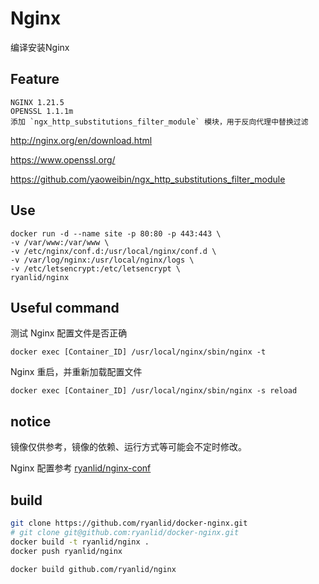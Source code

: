 # Nginx

编译安装Nginx

## Feature

```
NGINX 1.21.5
OPENSSL 1.1.1m
添加 `ngx_http_substitutions_filter_module` 模块，用于反向代理中替换过滤
```

http://nginx.org/en/download.html

https://www.openssl.org/

https://github.com/yaoweibin/ngx_http_substitutions_filter_module

## Use

```
docker run -d --name site -p 80:80 -p 443:443 \
-v /var/www:/var/www \
-v /etc/nginx/conf.d:/usr/local/nginx/conf.d \
-v /var/log/nginx:/usr/local/nginx/logs \
-v /etc/letsencrypt:/etc/letsencrypt \
ryanlid/nginx
```

## Useful command

测试 Nginx 配置文件是否正确

```
docker exec [Container_ID] /usr/local/nginx/sbin/nginx -t
```

Nginx 重启，并重新加载配置文件

```
docker exec [Container_ID] /usr/local/nginx/sbin/nginx -s reload
```

## notice

镜像仅供参考，镜像的依赖、运行方式等可能会不定时修改。

Nginx 配置参考 [ryanlid/nginx-conf](https://github.com/ryanlid/nginx-conf)

## build

```sh
git clone https://github.com/ryanlid/docker-nginx.git
# git clone git@github.com:ryanlid/docker-nginx.git
docker build -t ryanlid/nginx .
docker push ryanlid/nginx
```

```sh
docker build github.com/ryanlid/nginx
```